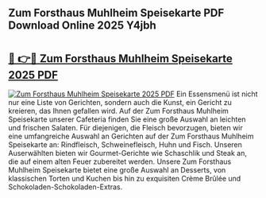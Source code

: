 ## Zum Forsthaus Muhlheim Speisekarte PDF Download Online 2025 Y4jbh

# <h2><a href="http://gc8nimk.nevu.top/?p=Zum+Forsthaus+Muhlheim+Speisekarte">🔗 👉🔴 Zum Forsthaus Muhlheim Speisekarte 2025 PDF</a></h2>

[![Zum Forsthaus Muhlheim Speisekarte 2025 PDF](https://i.imgur.com/dBaPXMq.png)](http://gc8nimk.nevu.top/?p=Zum+Forsthaus+Muhlheim+Speisekarte)
Ein Essensmenü ist nicht nur eine Liste von Gerichten, sondern auch die Kunst, ein Gericht zu kreieren, das Ihnen gefallen wird. Auf der Zum Forsthaus Muhlheim Speisekarte unserer Cafeteria finden Sie eine große Auswahl an leichten und frischen Salaten. Für diejenigen, die Fleisch bevorzugen, bieten wir eine umfangreiche Auswahl an Gerichten auf der Zum Forsthaus Muhlheim Speisekarte an: Rindfleisch, Schweinefleisch, Huhn und Fisch. Unseren Auserwählten bieten wir Gourmet-Gerichte wie Schaschlik und Steak an, die auf einem alten Feuer zubereitet werden. Unsere Zum Forsthaus Muhlheim Speisekarte bietet eine große Auswahl an Desserts, von klassischen Torten und Kuchen bis hin zu exquisiten Crème Brûlée und Schokoladen-Schokoladen-Extras.
